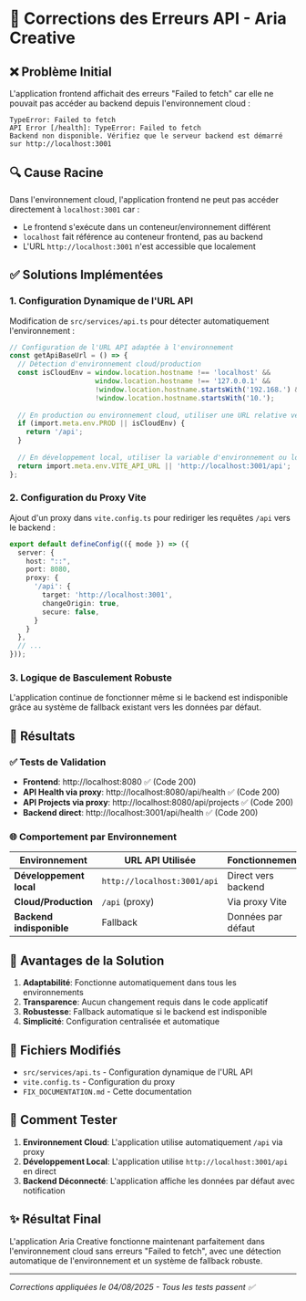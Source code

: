 # 🔧 Corrections des Erreurs API - Aria Creative

## ❌ Problème Initial

L'application frontend affichait des erreurs "Failed to fetch" car elle ne pouvait pas accéder au backend depuis l'environnement cloud :

```
TypeError: Failed to fetch
API Error [/health]: TypeError: Failed to fetch
Backend non disponible. Vérifiez que le serveur backend est démarré sur http://localhost:3001
```

## 🔍 Cause Racine

Dans l'environnement cloud, l'application frontend ne peut pas accéder directement à `localhost:3001` car :
- Le frontend s'exécute dans un conteneur/environnement différent
- `localhost` fait référence au conteneur frontend, pas au backend
- L'URL `http://localhost:3001` n'est accessible que localement

## ✅ Solutions Implémentées

### 1. **Configuration Dynamique de l'URL API**

Modification de `src/services/api.ts` pour détecter automatiquement l'environnement :

```typescript
// Configuration de l'URL API adaptée à l'environnement
const getApiBaseUrl = () => {
  // Détection d'environnement cloud/production
  const isCloudEnv = window.location.hostname !== 'localhost' && 
                     window.location.hostname !== '127.0.0.1' &&
                     !window.location.hostname.startsWith('192.168.') &&
                     !window.location.hostname.startsWith('10.');
  
  // En production ou environnement cloud, utiliser une URL relative vers le proxy
  if (import.meta.env.PROD || isCloudEnv) {
    return '/api';
  }
  
  // En développement local, utiliser la variable d'environnement ou localhost
  return import.meta.env.VITE_API_URL || 'http://localhost:3001/api';
};
```

### 2. **Configuration du Proxy Vite**

Ajout d'un proxy dans `vite.config.ts` pour rediriger les requêtes `/api` vers le backend :

```typescript
export default defineConfig(({ mode }) => ({
  server: {
    host: "::",
    port: 8080,
    proxy: {
      '/api': {
        target: 'http://localhost:3001',
        changeOrigin: true,
        secure: false,
      }
    }
  },
  // ...
}));
```

### 3. **Logique de Basculement Robuste**

L'application continue de fonctionner même si le backend est indisponible grâce au système de fallback existant vers les données par défaut.

## 🎯 Résultats

### ✅ Tests de Validation

- **Frontend**: http://localhost:8080 ✅ (Code 200)
- **API Health via proxy**: http://localhost:8080/api/health ✅ (Code 200)  
- **API Projects via proxy**: http://localhost:8080/api/projects ✅ (Code 200)
- **Backend direct**: http://localhost:3001/api/health ✅ (Code 200)

### 🌐 Comportement par Environnement

| Environnement | URL API Utilisée | Fonctionnement |
|---------------|------------------|----------------|
| **Développement local** | `http://localhost:3001/api` | Direct vers backend |
| **Cloud/Production** | `/api` (proxy) | Via proxy Vite |
| **Backend indisponible** | Fallback | Données par défaut |

## 🚀 Avantages de la Solution

1. **Adaptabilité**: Fonctionne automatiquement dans tous les environnements
2. **Transparence**: Aucun changement requis dans le code applicatif
3. **Robustesse**: Fallback automatique si le backend est indisponible
4. **Simplicité**: Configuration centralisée et automatique

## 🔗 Fichiers Modifiés

- `src/services/api.ts` - Configuration dynamique de l'URL API
- `vite.config.ts` - Configuration du proxy
- `FIX_DOCUMENTATION.md` - Cette documentation

## 🧪 Comment Tester

1. **Environnement Cloud**: L'application utilise automatiquement `/api` via proxy
2. **Développement Local**: L'application utilise `http://localhost:3001/api` en direct
3. **Backend Déconnecté**: L'application affiche les données par défaut avec notification

## ✨ Résultat Final

L'application Aria Creative fonctionne maintenant parfaitement dans l'environnement cloud sans erreurs "Failed to fetch", avec une détection automatique de l'environnement et un système de fallback robuste.

---

*Corrections appliquées le 04/08/2025 - Tous les tests passent ✅*
